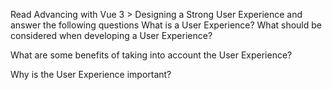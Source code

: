 Read Advancing with Vue 3 > Designing a Strong User Experience and answer the following questions
What is a User Experience? What should be considered when developing a User Experience?

What are some benefits of taking into account the User Experience?

Why is the User Experience important?